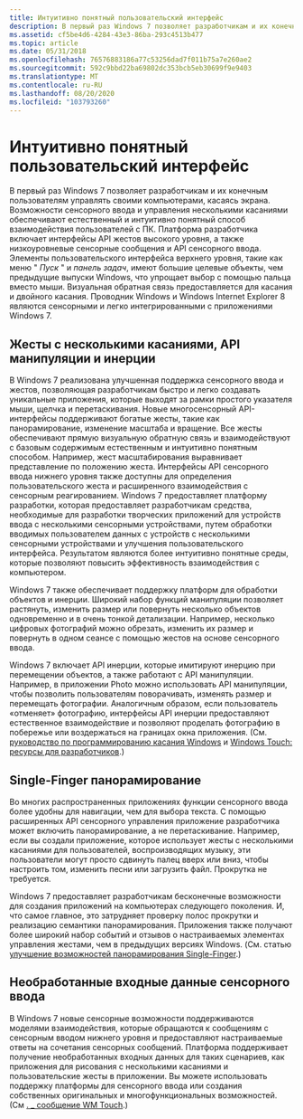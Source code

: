 ```yaml
---
title: Интуитивно понятный пользовательский интерфейс
description: В первый раз Windows 7 позволяет разработчикам и их конечным пользователям управлять своими компьютерами, касаясь экрана.
ms.assetid: cf5be4d6-4284-43e3-86ba-293c4513b477
ms.topic: article
ms.date: 05/31/2018
ms.openlocfilehash: 76576883186a77c53256dad7f011b75a7e260ae2
ms.sourcegitcommit: 592c9bbd22ba69802dc353bcb5eb30699f9e9403
ms.translationtype: MT
ms.contentlocale: ru-RU
ms.lasthandoff: 08/20/2020
ms.locfileid: "103793260"
---
```

# <a name="intuitive-user-experience"></a>Интуитивно понятный пользовательский интерфейс

В первый раз Windows 7 позволяет разработчикам и их конечным пользователям управлять своими компьютерами, касаясь экрана. Возможности сенсорного ввода и управления несколькими касаниями обеспечивают естественный и интуитивно понятный способ взаимодействия пользователей с ПК. Платформа разработчика включает интерфейсы API жестов высокого уровня, а также низкоуровневые сенсорные сообщения и API сенсорного ввода. Элементы пользовательского интерфейса верхнего уровня, такие как меню " *Пуск* " и *панель задач*, имеют большие целевые объекты, чем предыдущие выпуски Windows, что упрощает выбор с помощью пальца вместо мыши. Визуальная обратная связь предоставляется для касания и двойного касания. Проводник Windows и Windows Internet Explorer 8 являются сенсорными и легко интегрированными с приложениями Windows 7.

## <a name="multi-touch-gestures-and-manipulation-and-inertia-apis"></a>Жесты с несколькими касаниями, API манипуляции и инерции

В Windows 7 реализована улучшенная поддержка сенсорного ввода и жестов, позволяющая разработчикам быстро и легко создавать уникальные приложения, которые выходят за рамки простого указателя мыши, щелчка и перетаскивания. Новые многосенсорный API-интерфейсы поддерживают богатые жесты, такие как панорамирование, изменение масштаба и вращение. Все жесты обеспечивают прямую визуальную обратную связь и взаимодействуют с базовым содержимым естественным и интуитивно понятным способом. Например, жест масштабирования выравнивает представление по положению жеста. Интерфейсы API сенсорного ввода нижнего уровня также доступны для определения пользовательского жеста и расширенного взаимодействия с сенсорным реагированием. Windows 7 предоставляет платформу разработки, которая предоставляет разработчикам средства, необходимые для разработки творческих приложений для устройств ввода с несколькими сенсорными устройствами, путем обработки вводимых пользователем данных с устройств с несколькими сенсорными устройствами и улучшения пользовательского интерфейса. Результатом являются более интуитивно понятные среды, которые позволяют повысить эффективность взаимодействия с компьютером.

Windows 7 также обеспечивает поддержку платформ для обработки объектов и инерции. Широкий набор функций манипуляции позволяет растянуть, изменить размер или повернуть несколько объектов одновременно и в очень тонкой детализации. Например, несколько цифровых фотографий можно обрезать, изменить их размер и повернуть в одном сеансе с помощью жестов на основе сенсорного ввода.

Windows 7 включает API инерции, которые имитируют инерцию при перемещении объектов, а также работают с API манипуляции. Например, в приложении Photo можно использовать API манипуляции, чтобы позволить пользователям поворачивать, изменять размер и перемещать фотографии. Аналогичным образом, если пользователь «отменяет» фотографию, интерфейсы API инерции предоставляют естественное взаимодействие и позволяют проделать фотографию в побережье или воздержаться на границах окна приложения. (См. [руководство по программированию касания Windows](../wintouch/programming-guide.md) и [Windows Touch: ресурсы для разработчиков](https://github.com/microsoft/Windows-classic-samples/tree/master/Samples/Win7Samples/Touch).)

## <a name="single-finger-panning"></a>Single-Finger панорамирование

Во многих распространенных приложениях функции сенсорного ввода более удобны для навигации, чем для выбора текста. С помощью расширенных API сенсорного управления приложение разработчика может включить панорамирование, а не перетаскивание. Например, если вы создали приложение, которое использует жесты с несколькими касаниями для пользователей, воспроизводящих музыку, эти пользователи могут просто сдвинуть палец вверх или вниз, чтобы настроить том, изменить песни или загрузить файл. Прокрутка не требуется.

Windows 7 предоставляет разработчикам бесконечные возможности для создания приложений на компьютерах следующего поколения. И, что самое главное, это затрудняет проверку полос прокрутки и реализацию семантики панорамирования. Приложения также получают более широкий набор событий и отзывов о настраиваемых элементах управления жестами, чем в предыдущих версиях Windows. (См. статью [улучшение возможностей панорамирования Single-Finger](../wintouch/improving-the-single-finger-panning-experience.md).)

## <a name="raw-touch-input-data"></a>Необработанные входные данные сенсорного ввода

В Windows 7 новые сенсорные возможности поддерживаются моделями взаимодействия, которые обращаются к сообщениям с сенсорным вводом нижнего уровня и предоставляют настраиваемые ответы на сочетания сенсорных сообщений. Платформа поддерживает получение необработанных входных данных для таких сценариев, как приложения для рисования с несколькими касаниями и пользовательские жесты в приложении. Вы можете использовать поддержку платформы для сенсорного ввода или создания собственных оригинальных и многофункциональных возможностей. (См [. \_ сообщение WM Touch](../wintouch/wm-touchdown.md).)

 

 